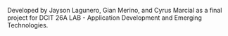 Developed by Jayson Lagunero, Gian Merino, and Cyrus Marcial as a final project for DCIT 26A LAB - Application Development and Emerging Technologies.
